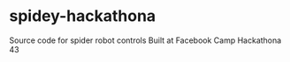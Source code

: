 spidey-hackathona
=================

Source code for spider robot controls
Built at Facebook Camp Hackathona 43
